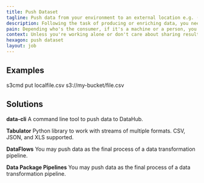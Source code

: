 ```yaml
---
title: Push Dataset
tagline: Push data from your environment to an external location e.g. (cloud) storage or database.
description: Following the task of producing or enriching data, you need to publish the resulting dataset so others can consume.
pain: Depending who's the consumer, if it's a machine or a person, you may start doing it with Git or even by e-mail. Over time, you want to start wrapping data in Data Packages. When reasonable, use streams, too.
context: Unless you're working alone or don't care about sharing results with others, you need to push data to a third-party.
hexagon: push dataset
layout: job
---
```


## Examples

s3cmd put localfile.csv s3://my-bucket/file.csv

## Solutions

**data-cli**
A command line tool to push data to DataHub.
 
**Tabulator**
Python library to work with streams of multiple formats. CSV, JSON, and XLS supported.
 
**DataFlows**
You may push data as the final process of a data transformation pipeline.
 
**Data Package Pipelines**
You may push data as the final process of a data transformation pipeline.

